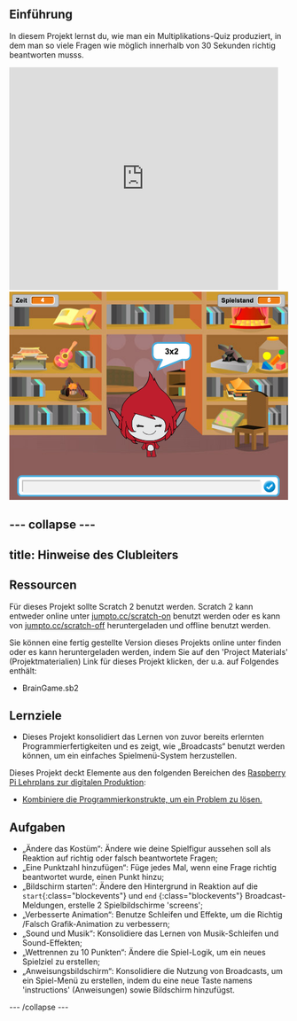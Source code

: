 ## Einführung

In diesem Projekt lernst du, wie man ein Multiplikations-Quiz produziert, in dem man so viele Fragen wie möglich innerhalb von 30 Sekunden richtig beantworten musss.

<div class="scratch-preview">
  <iframe allowtransparency="true" width="485" height="402" src="https://scratch.mit.edu/projects/embed/42225768/?autostart=false" frameborder="0"></iframe>
  <img src="images/brain-final.png">
</div>

--- collapse ---
---
title: Hinweise des Clubleiters
---

## Ressourcen
Für dieses Projekt sollte Scratch 2 benutzt werden. Scratch 2 kann entweder online unter [jumpto.cc/scratch-on](http://jumpto.cc/scratch-on) benutzt werden oder es kann von [jumpto.cc/scratch-off](http://jumpto.cc/scratch-off) heruntergeladen und offline benutzt werden.

Sie können eine fertig gestellte Version dieses Projekts online unter <a href="http://scratch.mit.edu/projects/42225768/#editor"> </a> finden oder es kann heruntergeladen werden, indem Sie auf den 'Project Materials' (Projektmaterialien) Link für dieses Projekt klicken, der u.a. auf Folgendes enthält:

+ BrainGame.sb2

## Lernziele
+ Dieses Projekt konsolidiert das Lernen von zuvor bereits erlernten Programmierfertigkeiten und es zeigt, wie „Broadcasts“ benutzt werden können, um ein einfaches Spielmenü-System herzustellen.

Dieses Projekt deckt Elemente aus den folgenden Bereichen des [Raspberry Pi Lehrplans zur digitalen Produktion](http://rpf.io/curriculum):

+ [Kombiniere die Programmierkonstrukte, um ein Problem zu lösen.](https://www.raspberrypi.org/curriculum/programming/builder)

## Aufgaben
+ „Ändere das Kostüm“: Ändere wie deine Spielfigur aussehen soll als Reaktion auf richtig oder falsch beantwortete Fragen;
+ „Eine Punktzahl hinzufügen“: Füge jedes Mal, wenn eine Frage richtig beantwortet wurde, einen Punkt hinzu;
+ „Bildschirm starten“: Ändere den Hintergrund in Reaktion auf die `start`{:class="blockevents"} und `end` {:class="blockevents"} Broadcast-Meldungen, erstelle 2 Spielbildschirme 'screens';
+ „Verbesserte Animation“: Benutze Schleifen und Effekte, um die Richtig /Falsch Grafik-Animation zu verbessern;
+ „Sound und Musik“: Konsolidiere das Lernen von Musik-Schleifen und Sound-Effekten;
+ „Wettrennen zu 10 Punkten“: Ändere die Spiel-Logik, um ein neues Spielziel zu erstellen;
+ „Anweisungsbildschirm“: Konsolidiere die Nutzung von Broadcasts, um ein Spiel-Menü zu erstellen, indem du eine neue Taste namens 'instructions' (Anweisungen) sowie Bildschirm hinzufügst.

--- /collapse ---
